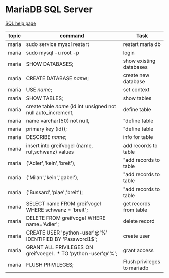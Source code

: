 # MariaDB SQL Server

[SQL help page](https://dev.mysql.com/doc/mysql-getting-started/en/#mysql-getting-started-basic-ops)

| topic | command                                                        | Task                        |
| --- | -------------------------------------------------------------- | --------------------------- |
| maria | sudo service mysql restart | restart maria db |
| maria | sudo mysql -u root -p                                          | login                       |
| maria | SHOW DATABASES;                                                | show existing databases     |
| maria | CREATE DATABASE _name_;                                        | create new database         |
| maria | USE _name_;                                                    | set context                 |
| maria | SHOW TABLES;                                                   | show tables                 |
| maria | create table _name_ (id int unsigned not null auto_increment,  | define table                |
| maria | name varchar(50) not null,                                     | "define table               |
| maria | primary key (id));                                             | "define table               |
| maria | DESCRIBE _name_;                                               | info for table              |
| maria | insert into greifvogel (name, ruf,schwanz) values              | add records to table        |
| maria | ('Adler','kein','breit'),                                      | "add records to table       |
| maria | ('Milan','kein','gabel'),                                      | "add records to table     |
| maria | ('Bussard','piae','breit');                                    | "add records to table      |
| maria | SELECT name FROM greifvogel WHERE schwanz = 'breit';           | get records from table      |
| maria | DELETE FROM greifvogel WHERE name='Adler';                     | delete record               |
| maria | CREATE USER 'python-user'@'%' IDENTIFIED BY 'Password1$';      | create user                 |
| maria | GRANT ALL PRIVILEGES ON greifvoegel . \* TO 'python-user'@'%'; | grant access                |
| maria | FLUSH PRIVILEGES;                                              | Flush privileges to mariadb |
